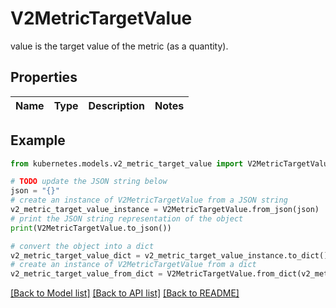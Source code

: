 # V2MetricTargetValue

value is the target value of the metric (as a quantity).

## Properties

Name | Type | Description | Notes
------------ | ------------- | ------------- | -------------

## Example

```python
from kubernetes.models.v2_metric_target_value import V2MetricTargetValue

# TODO update the JSON string below
json = "{}"
# create an instance of V2MetricTargetValue from a JSON string
v2_metric_target_value_instance = V2MetricTargetValue.from_json(json)
# print the JSON string representation of the object
print(V2MetricTargetValue.to_json())

# convert the object into a dict
v2_metric_target_value_dict = v2_metric_target_value_instance.to_dict()
# create an instance of V2MetricTargetValue from a dict
v2_metric_target_value_from_dict = V2MetricTargetValue.from_dict(v2_metric_target_value_dict)
```
[[Back to Model list]](../README.md#documentation-for-models) [[Back to API list]](../README.md#documentation-for-api-endpoints) [[Back to README]](../README.md)


